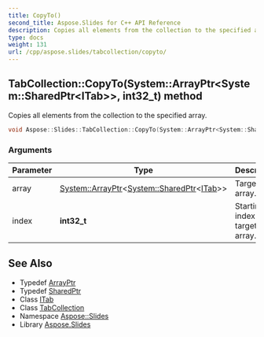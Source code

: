 ```yaml
---
title: CopyTo()
second_title: Aspose.Slides for C++ API Reference
description: Copies all elements from the collection to the specified array.
type: docs
weight: 131
url: /cpp/aspose.slides/tabcollection/copyto/
---
```

## TabCollection::CopyTo(System::ArrayPtr\<System::SharedPtr\<ITab\>\>, int32_t) method


Copies all elements from the collection to the specified array.

```cpp
void Aspose::Slides::TabCollection::CopyTo(System::ArrayPtr<System::SharedPtr<ITab>> array, int32_t index) override
```


### Arguments

| Parameter | Type | Description |
| --- | --- | --- |
| array | [System::ArrayPtr](../../../system/arrayptr/)\<[System::SharedPtr](../../../system/sharedptr/)\<[ITab](../../itab/)\>\> | Target array. |
| index | **int32_t** | Starting index in the target array. |

## See Also

* Typedef [ArrayPtr](../../system/arrayptr/)
* Typedef [SharedPtr](../../system/sharedptr/)
* Class [ITab](../itab/)
* Class [TabCollection](./)
* Namespace [Aspose::Slides](../)
* Library [Aspose.Slides](../../)